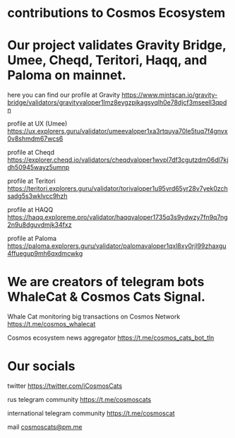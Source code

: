 # contributions to Cosmos Ecosystem

# Our project validates Gravity Bridge, Umee, Cheqd, Teritori, Haqq, and Paloma on mainnet.

here you can find our profile at Gravity 
https://www.mintscan.io/gravity-bridge/validators/gravityvaloper1lmz8eygzpjkagsyqlh0e78djcf3mseell3qpdn

profile at UX (Umee)
https://ux.explorers.guru/validator/umeevaloper1xa3rtquya70le5tuq7f4gnvx0v8shmdm67wcs6

profile at Cheqd 
https://explorer.cheqd.io/validators/cheqdvaloper1wvpl7df3cgutzdm06dl7kjdh50945wayz5umnp

profile at Teritori
https://teritori.explorers.guru/validator/torivaloper1u95yrd65yr28v7yek0zchsadg5s3wklvcc9hzh

profile at HAQQ
https://haqq.exploreme.pro/validator/haqqvaloper1735q3s9ydwzy7fn9q7ng2n9u8dguvdmjk34fxz

profile at Paloma
https://paloma.explorers.guru/validator/palomavaloper1qxl8xy0rjl99zhaxgu4ffuegup9mh6qxdmcwkg

# We are creators of telegram bots WhaleCat & Cosmos Cats Signal.

Whale Cat monitoring big transactions on Cosmos Network https://t.me/cosmos_whalecat

Cosmos ecosystem news aggregator https://t.me/cosmos_cats_bot_tln

# Our socials

twitter https://twitter.com/iCosmosCats

rus telegram community https://t.me/cosmoscats

international telegram community https://t.me/cosmoscat

mail cosmoscats@pm.me
